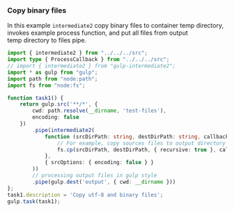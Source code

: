 ### Copy binary files

In this example `intermediate2` copy binary files to
container temp directory, invokes example process function,
and put all files from output temp directory
to files pipe.

```typescript file=./gulpfile.ts
import { intermediate2 } from "../../../src";
import type { ProcessCallback } from "../../../src";
// import { intermediate2 } from "gulp-intermediate2";
import * as gulp from "gulp";
import path from "node:path";
import fs from "node:fs";

function task1() {
	return gulp.src('**/*', {
		cwd: path.resolve(__dirname, 'test-files'),
		encoding: false
	})
		.pipe(intermediate2(
			function (srcDirPath: string, destDirPath: string, callback: ProcessCallback): void {
				// For example, copy sources files to output directory
				fs.cp(srcDirPath, destDirPath, { recursive: true }, callback);
			},
			{ srcOptions: { encoding: false } }
		))
		// processing output files in gulp style
		.pipe(gulp.dest('output', { cwd: __dirname }))
};
task1.description = 'Copy utf-8 and binary files';
gulp.task(task1);
```
